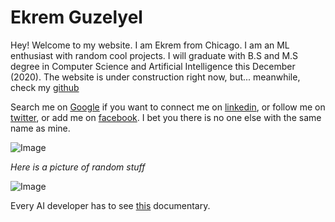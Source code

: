 # Ekrem Guzelyel

Hey! Welcome to my website. I am Ekrem from Chicago. I am an ML enthusiast with random cool projects. I will graduate with B.S and M.S degree in Computer Science and Artificial Intelligence this December (2020). The website is under construction right now, but... meanwhile, check my [github](https://www.github.com/Eguzelyel)

Search me on [Google](http://www.google.com/search?q=Ekrem+Guzelyel) if you want to connect me on [linkedin](https://linkedin.com/in/ekrem-guzelyel), or follow me on [twitter](https://twitter.com/EkremGuzelyel), or add me on [facebook](https://www.facebook.com/profile.php?id=100007000756766). I bet you there is no one else with the same name as mine.

![Image](https://camo.githubusercontent.com/fbfc31267606440a27616c29d64a7cf71d568353/68747470733a2f2f706f6c69746963616c7265666c656374696f6e6d6167617a696e652e636f6d2f77702d636f6e74656e742f75706c6f6164732f323031382f30352f636f6d696e672d6261636b6b6b2e6a7067)

_Here is a picture of random stuff_

![Image](https://encrypted-tbn0.gstatic.com/images?q=tbn:ANd9GcTfUvp_sL_gzVgQKmAzTrVqYjP0PuoAvTIbtGs_QM03NWMpDsNA)


Every AI developer has to see [this](https://youtu.be/5dZ_lvDgevk) documentary.




